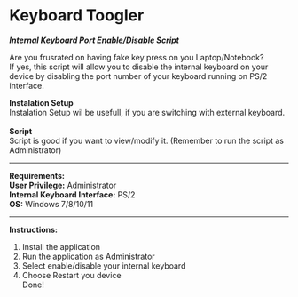 # Keyboard Toogler
<b><i>Internal Keyboard Port Enable/Disable Script</i></b>

Are you frusrated on having fake key press on you Laptop/Notebook? <br> 
If yes, this script will allow you to disable the internal keyboard on your device by disabling the port number of your keyboard running on PS/2 interface. <br> 

<b>Instalation Setup </b> <br>
Instalation Setup wil be usefull, if you are switching with external keyboard. <br>
 <br>
<b>Script</b> <br>
Script is good if you want to view/modify it. (Remember to run the script as Administrator)<br>

___

<b>Requirements:</b>  <br>
<b>User Privilege:</b> Administrator  <br>
<b>Internal Keyboard Interface:</b> PS/2  <br>
<b>OS:</b> Windows 7/8/10/11

___

<B>Instructions:</b>  <br>

1. Install the application <br>
2. Run the application as Administrator <br>
3. Select enable/disable your internal keyboard <br>
4. Choose Restart you device <br>
Done!



